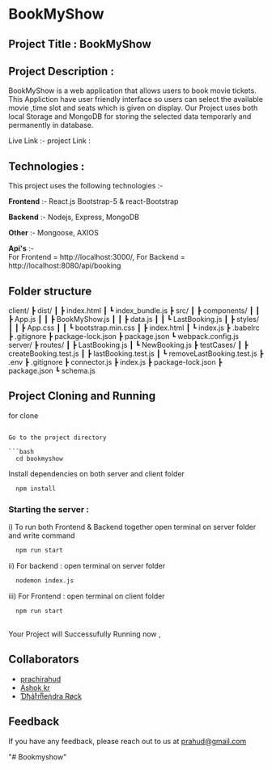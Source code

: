 # BookMyShow 

## Project Title :  BookMyShow

## Project Description :
BookMyShow is a web application that allows users to book movie tickets.
            This Appliction have user friendly interface so users can select the available movie ,time slot and seats which is given on display.
            Our Project uses both local Storage and MongoDB for storing the selected data temporarly and permanently in database.

Live Link :-
project Link :

## Technologies :
This project uses the following technologies :-

**Frontend** :- 
           React.js
           Bootstrap-5 & react-Bootstrap

**Backend** :-
            Nodejs,
            Express,
            MongoDB

**Other**   :-   Mongoose,
            AXIOS 
           

**Api's**   :-  
            For Frontend = http://localhost:3000/, 
            For Backend =  http://localhost:8080/api/booking 

## Folder structure
client/
┣ dist/
┃ ┣ index.html
┃ ┗ index_bundle.js
┣ src/
┃ ┣ components/
┃ ┃ ┣ App.js
┃ ┃ ┣ BookMyShow.js
┃ ┃ ┣ data.js
┃ ┃ ┗ LastBooking.js
┃ ┣ styles/
┃ ┃ ┣ App.css
┃ ┃ ┗ bootstrap.min.css
┃ ┣ index.html
┃ ┗ index.js
┣ .babelrc
┣ .gitignore
┣ package-lock.json
┣ package.json
┗ webpack.config.js
server/
┣ routes/
┃ ┣ LastBooking.js
┃ ┗ NewBooking.js
┣ testCases/
┃ ┣ createBooking.test.js
┃ ┣ lastBooking.test.js
┃ ┗ removeLastBooking.test.js
┣ .env
┣ .gitignore
┣ connector.js
┣ index.js
┣ package-lock.json
┣ package.json
┗ schema.js

 
## Project Cloning and Running

 for clone

  
```

Go to the project directory

```bash
  cd bookmyshow
```

Install dependencies on both server and client folder

```bash
  npm install
```

### Starting the server :  
i) To run both Frontend & Backend together open terminal on server folder and write command
```bash
  npm run start
```

ii) For backend  : open terminal on server folder 
```bash
  nodemon index.js 
```
iii) For Frontend  : open terminal on client folder 
```bash
  npm run start
```





##  

Your Project will Successufully Running now ,
           



## Collaborators 

- [prachirahud](https://github.com/prachirahud) 
- [Ashok kr](https://github.com/ashok-SN)
- [Ɗђaͥrͣmͫeήdra Røck](https://github.com/idharmendrarock/) 


## Feedback

If you have any feedback, please reach out to us at prahud@gmail.com

"# Bookmyshow" 
